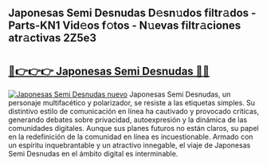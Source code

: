 ## Japonesas Semi Desnudas D𝚎sn𝚞dos filtr𝚊dos - Parts-KN1 Vid𝚎os f𝚘tos - N𝚞evas filtr𝚊ciones atr𝚊ctivas 2Z5e3

# <h2><a href="http://mbbfm09.tromn.icu/?c=Japonesas+Semi+Desnudas">🔗👉👉👉 Japonesas Semi Desnudas 🔗🔗</a></h2>

[![Japonesas Semi Desnudas nuevo](https://i.imgur.com/pEAQMta.gif)](http://mbbfm09.tromn.icu/?c=Japonesas+Semi+Desnudas)
Japonesas Semi Desnudas, un personaje multifacético y polarizador, se resiste a las etiquetas simples. Su distintivo estilo de comunicación en línea ha cautivado y provocado críticas, generando debates sobre privacidad, autoexpresión y la dinámica de las comunidades digitales. Aunque sus planes futuros no están claros, su papel en la redefinición de la comunidad en línea es incuestionable. Armado con un espíritu inquebrantable y un atractivo innegable, el viaje de Japonesas Semi Desnudas en el ámbito digital es interminable.
